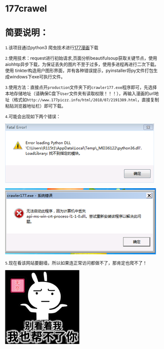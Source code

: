 # 177crawel

简要说明：
========


`1`.该项目通过python3 爬虫技术进行[177漫画](http://www.177pic001.info)下载
      



`2`.使用技术：request进行初始请求,页面分析beautifulsoup获取关键节点，使用aiohhtp异步下载，为保证丢失的图片不至于过多，使用多进程再进行二次下载。使用
tinkter构造用户图形界面，并有各种错误提示，pyinstaller将py文件打包生成windows下exe可执行文件。





`3`.使用方法：直接点开`production`文件夹下的`crawler177.exe`程序即可，先选择本地存储地址（请确保C盘下`User`文件夹有读取权限！！！），再输入漫画的url地址（格式如`http://www.177piczz.info/html/2018/07/2191389.html`，直接复制粘贴浏览器地址栏）即可下载。



`4`.可能会出现如下两个错误：


![……](https://github.com/Areocrystal/177crawel/blob/master/images/error/error1.png)


![……](https://github.com/Areocrystal/177crawel/blob/master/images/error/error2.png)


`5`.现在看该网站要翻墙，所以如果连正常访问都做不了，那肯定也爬不了！

![……](https://github.com/Areocrystal/177crawel/blob/master/images/9150e4e5gy1g08r7hrk3sj206o06mjrf.jpg)




